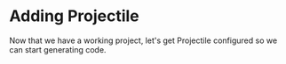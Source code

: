# Adding Projectile

Now that we have a working project, let's get Projectile configured so we can start generating code.
